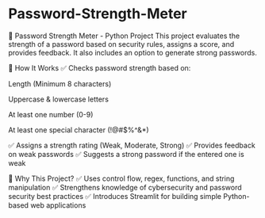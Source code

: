# Password-Strength-Meter

🔐 Password Strength Meter - Python Project
This project evaluates the strength of a password based on security rules, assigns a score, and provides feedback. It also includes an option to generate strong passwords.

🔹 How It Works
✅ Checks password strength based on:

Length (Minimum 8 characters)

Uppercase & lowercase letters

At least one number (0-9)

At least one special character (!@#$%^&*)

✅ Assigns a strength rating (Weak, Moderate, Strong)
✅ Provides feedback on weak passwords
✅ Suggests a strong password if the entered one is weak

🔹 Why This Project?
✅ Uses control flow, regex, functions, and string manipulation
✅ Strengthens knowledge of cybersecurity and password security best practices
✅ Introduces Streamlit for building simple Python-based web applications

